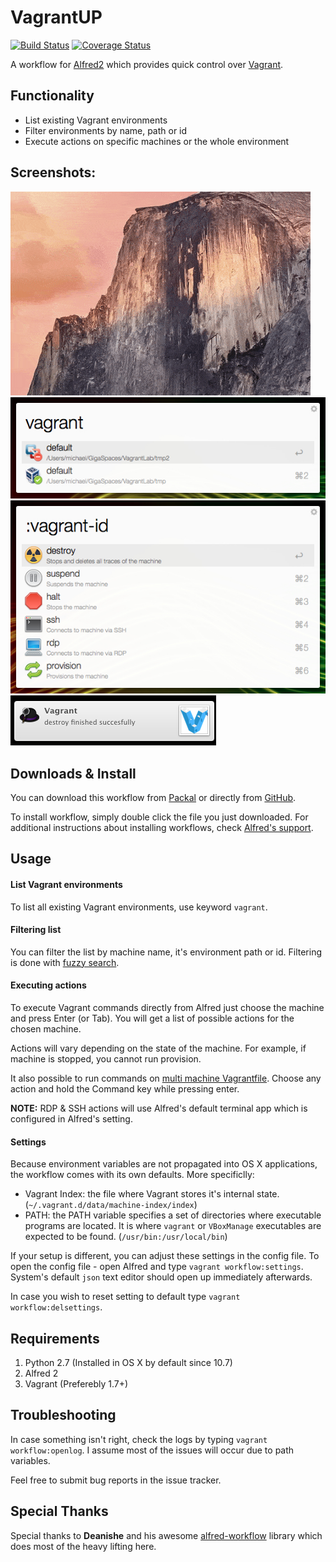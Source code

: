 # VagrantUP
[![Build Status](https://travis-ci.org/m1keil/alfred-vagrant-workflow.svg?branch=master)](https://travis-ci.org/m1keil/alfred-vagrant-workflow) [![Coverage Status](https://coveralls.io/repos/m1keil/alfred-vagrant-workflow/badge.svg)](https://coveralls.io/r/m1keil/alfred-vagrant-workflow)

A workflow for [Alfred2](http://www.alfredapp.com) which provides quick control over [Vagrant](vagrantup.com).

## Functionality
* List existing Vagrant environments
* Filter environments by name, path or id
* Execute actions on specific machines or the whole environment

## Screenshots:
![Screenshot](screenshots/demo.gif?raw=true "Vagrant global-status")
![Screenshot](screenshots/global-status.jpg?raw=true "Vagrant global-status")
![Screenshot](screenshots/machine-actions.jpg?raw=true "Vagrant actions")
![Screenshot](screenshots/notifications.jpg?raw=true "Notifications")

## Downloads & Install
You can download this workflow from [Packal](http://www.packal.org/workflow/vagrantup) or directly from [GitHub](https://github.com/m1keil/alfred-vagrant-workflow/releases).

To install workflow, simply double click the file you just downloaded. For additional instructions about installing workflows, check [Alfred's support](http://support.alfredapp.com/workflows:installing).

## Usage
#### List Vagrant environments
To list all existing Vagrant environments, use keyword `vagrant`.

#### Filtering list
You can filter the list by machine name, it's environment path or id.
Filtering is done with [fuzzy search](http://en.wikipedia.org/wiki/Approximate_string_matching).

#### Executing actions
To execute Vagrant commands directly from Alfred just choose the machine and press Enter (or Tab). You will get a list of possible actions for the chosen machine.

Actions will vary depending on the state of the machine. For example, if machine is stopped, you cannot run provision.

It also possible to run commands on [multi machine Vagrantfile](https://docs.vagrantup.com/v2/multi-machine/index.html). Choose any action and hold the Command key while pressing enter.

**NOTE:** RDP & SSH actions will use Alfred's default terminal app which is configured in Alfred's setting.

#### Settings
Because environment variables are not propagated into OS X applications, the workflow comes with its own defaults.
More specificlly:

- Vagrant Index: the file where Vagrant stores it's internal state. (`~/.vagrant.d/data/machine-index/index`)
- PATH: the PATH variable specifies a set of directories where executable programs are located. It is where `vagrant` or `VBoxManage` executables are expected to be found. (`/usr/bin:/usr/local/bin`)

If your setup is different, you can adjust these settings in the config file.
To open the config file - open Alfred and type `vagrant workflow:settings`. System's default `json` text editor should open up immediately afterwards.

In case you wish to reset setting to default type `vagrant workflow:delsettings`.

## Requirements
1. Python 2.7 (Installed in OS X by default since 10.7)
2. Alfred 2
3. Vagrant (Preferebly 1.7+)

## Troubleshooting
In case something isn't right, check the logs by typing `vagrant workflow:openlog`.
I assume most of the issues will occur due to path variables.

Feel free to submit bug reports in the issue tracker.

## Special Thanks
Special thanks to **Deanishe** and his awesome [alfred-workflow](http://www.deanishe.net/alfred-workflow/index.html) library which does most of the heavy lifting here.

